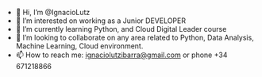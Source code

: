 - 👋 Hi, I’m @IgnacioLutz
- 👀 I’m interested on working as a Junior DEVELOPER
- 🌱 I’m currently learning Python, and Cloud Digital Leader course
- 💞️ I’m looking to collaborate on any area related to Python, Data Analysis, Machine Learning, Cloud environment.
- 📫 How to reach me: ignaciolutzibarra@gmail.com or phone +34 671218866

<!---
IgnacioLutz/IgnacioLutz is a ✨ special ✨ repository because its `README.md` (this file) appears on your GitHub profile.
You can click the Preview link to take a look at your changes.
--->
